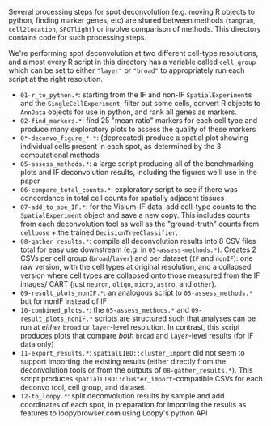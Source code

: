 Several processing steps for spot deconvolution (e.g. moving R objects to python, finding marker genes, etc) are shared between methods (`tangram`, `cell2location`, `SPOTlight`) or involve comparison of methods. This directory contains code for such processing steps.

We're performing spot deconvolution at two different cell-type resolutions, and almost every R script in this directory has a variable called `cell_group` which can be set to either `"layer"` or `"broad"` to appropriately run each script at the right resolution.

- `01-r_to_python.*`: starting from the IF and non-IF `SpatialExperiment`s and the `SingleCellExperiment`, filter out some cells, convert R objects to `AnnData` objects for use in python, and rank all genes as markers.
- `02-find_markers.*`: find 25 "mean ratio" markers for each cell type and produce many exploratory plots to assess the quality of these markers
- `0*-deconvo_figure_*.*`: (deprecated) produce a spatial plot showing individual cells present in each spot, as determined by the 3 computational methods
- `05-assess_methods.*`: a large script producing all of the benchmarking plots and IF deconvolution results, including the figures we'll use in the paper
- `06-compare_total_counts.*`: exploratory script to see if there was concordance in total cell counts for spatially adjacent tissues
- `07-add_to_spe_IF.*`: for the Visium-IF data, add cell-type counts to the `SpatialExperiment` object and save a new copy. This includes counts from each deconvolution tool as well as the "ground-truth" counts from `cellpose` + the trained `DecisionTreeClassifier`.
- `08-gather_results.*`: compile all deconvolution results into 8 CSV files total for easy use downstream (e.g. in `05-assess-methods.*`). Creates 2 CSVs per cell group (`broad`/`layer`) and per dataset (`IF` and `nonIF`): one raw version, with the cell types at original resolution, and a collapsed version where cell types are collapsed onto those measured from the IF images/ CART (just `neuron`, `oligo`, `micro`, `astro`, and `other`).
- `09-result_plots_nonIF.*`: an analogous script to `05-assess_methods.*` but for nonIF instead of IF
- `10-combined_plots.*`: the `05-assess_methods.*` and `09-result_plots_nonIF.*` scripts are structured such that analyses can be run at *either* `broad` or `layer`-level resolution. In contrast, this script produces plots that compare *both* `broad` and `layer`-level results (for IF data only)
- `11-export_results.*`: `spatialLIBD::cluster_import` did not seem to support importing the existing results (either directly from the deconvolution tools or from the outputs of `08-gather_results.*`). This script produces `spatialLIBD::cluster_import`-compatible CSVs for each deconvo tool, cell group, and dataset.
- `12-to_loopy.*`: split deconvolution results by sample and add coordinates of each spot, in preparation for importing the results as features to loopybrowser.com using Loopy's python API
